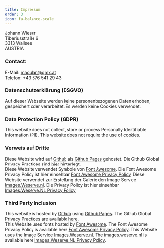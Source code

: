 ```yaml
---
title: Impressum
order: 3
icon: fa-balance-scale
---
```

Johann Wieser  
Tiberiusstraße 6  
3313 Wallsee  
AUSTRIA  
### Contact:
E-Mail: maculan@gmx.at  
Telefon: +43 676 541 29 43  
### Datenschutzerklärung (DSGVO)
Auf dieser Webseite werden keine personenbezogenen Daten erhoben, gespeichert oder verarbeitet. Es werden keine Cookies verwendet.  
### Data Protection Policy (GDPR)
This website does not collect, store or process Personally Identifiable Information (PII). This website does not require the use of cookies.  
### Verweis auf Dritte
Diese Website wird auf [Github](https://www.github.com) als [Github Pages](https://pages.github.com) gehostet. Die Github Global Privacy Practices sind [hier](https://help.github.com/en/articles/global-privacy-practices) hinterlegt.  
Diese Website verwendet Symbole von [Font Awesome](https://fontawesome.com). Die Font Awesome Privacy Policy ist hier einsehbar [Font Awesome Privacy Policy](https://fontawesome.com/privacy).
Diese Website verwendet zur Erstellung der Galerie den Image Service [Images.Weserve.nl](https://images.weserve.nl). Die Privacy Policy ist hier einsehbar [Images.Weserve.NL Privacy Policy](https://github.com/weserv/images/blob/4.x/Privacy-Policy.md)
### Third Party Inclusion
This website is hosted by [Github](https://www.github.com) using [Github Pages](https://pages.github.com). The Github Global Privacy Practices are available [here](https://help.github.com/en/articles/global-privacy-practices).  
This Website uses fonts hosted by [Font Awesome](https://fontawesome.com). The Font Awesome Privacy Policy is available here [Font Awesome Privacy Policy](https://fontawesome.com/privacy).
This Website uses the Image Service [Images.Weserve.nl](https://images.weserve.nl). The images.weserve.nl is available here [Images.Weserve.NL Privacy Policy](https://github.com/weserv/images/blob/4.x/Privacy-Policy.md).
